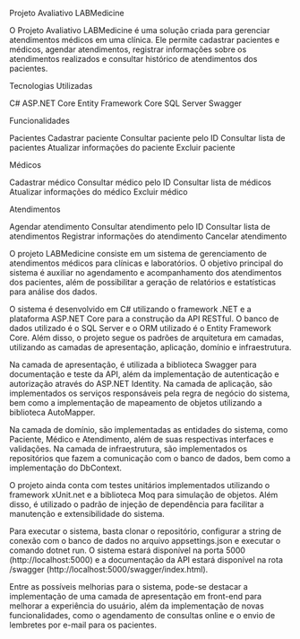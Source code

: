 <p>Projeto Avaliativo LABMedicine</p>


O Projeto Avaliativo LABMedicine é uma solução criada para gerenciar atendimentos médicos em uma clínica. Ele permite cadastrar pacientes e médicos, agendar atendimentos, registrar informações sobre os atendimentos realizados e consultar histórico de atendimentos dos pacientes.

Tecnologias Utilizadas

C#
ASP.NET Core
Entity Framework Core
SQL Server
Swagger

Funcionalidades

Pacientes
Cadastrar paciente
Consultar paciente pelo ID
Consultar lista de pacientes
Atualizar informações do paciente
Excluir paciente

Médicos

Cadastrar médico
Consultar médico pelo ID
Consultar lista de médicos
Atualizar informações do médico
Excluir médico

Atendimentos

Agendar atendimento
Consultar atendimento pelo ID
Consultar lista de atendimentos
Registrar informações do atendimento
Cancelar atendimento


O projeto LABMedicine consiste em um sistema de gerenciamento de atendimentos médicos para clínicas e laboratórios. O objetivo principal do sistema é auxiliar no agendamento e acompanhamento dos atendimentos dos pacientes, além de possibilitar a geração de relatórios e estatísticas para análise dos dados.

O sistema é desenvolvido em C# utilizando o framework .NET e a plataforma ASP.NET Core para a construção da API RESTful. O banco de dados utilizado é o SQL Server e o ORM utilizado é o Entity Framework Core. Além disso, o projeto segue os padrões de arquitetura em camadas, utilizando as camadas de apresentação, aplicação, domínio e infraestrutura.

Na camada de apresentação, é utilizada a biblioteca Swagger para documentação e teste da API, além da implementação de autenticação e autorização através do ASP.NET Identity. Na camada de aplicação, são implementados os serviços responsáveis pela regra de negócio do sistema, bem como a implementação de mapeamento de objetos utilizando a biblioteca AutoMapper.

Na camada de domínio, são implementadas as entidades do sistema, como Paciente, Médico e Atendimento, além de suas respectivas interfaces e validações. Na camada de infraestrutura, são implementados os repositórios que fazem a comunicação com o banco de dados, bem como a implementação do DbContext.

O projeto ainda conta com testes unitários implementados utilizando o framework xUnit.net e a biblioteca Moq para simulação de objetos. Além disso, é utilizado o padrão de injeção de dependência para facilitar a manutenção e extensibilidade do sistema.

Para executar o sistema, basta clonar o repositório, configurar a string de conexão com o banco de dados no arquivo appsettings.json e executar o comando dotnet run. O sistema estará disponível na porta 5000 (http://localhost:5000) e a documentação da API estará disponível na rota /swagger (http://localhost:5000/swagger/index.html).

Entre as possíveis melhorias para o sistema, pode-se destacar a implementação de uma camada de apresentação em front-end para melhorar a experiência do usuário, além da implementação de novas funcionalidades, como o agendamento de consultas online e o envio de lembretes por e-mail para os pacientes.